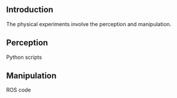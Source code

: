## Introduction
The physical experiments involve the perception and manipulation.

## Perception
Python scripts

## Manipulation
ROS code
